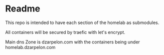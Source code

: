 # Readme

This repo is intended to have each section of the homelab as submodules.

All containers will be secured by traefic with let's encrypt.

Main dns Zone is dzarpelon.com with the containers being under homelab.dzarpelon.com
